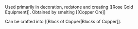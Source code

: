Used primarily in decoration, redstone and creating [[Rose Gold Equipment]].
Obtained by smelting [[Copper Ore]]

Can be crafted into [[Block of Copper|Blocks of Copper]].
